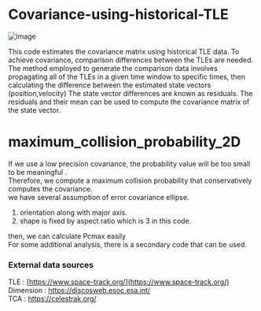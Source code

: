# Covariance-using-historical-TLE

![image](https://github.com/SpaceMapR-D/Covariance-using-historical-TLE/assets/121158156/169132e6-7454-4a91-9c73-d8126f2d6f0e)

This code estimates the covariance matrix using historical TLE data.
To achieve covariance, comparison differences between the TLEs are needed. 
The method employed to generate the comparison data involves propagating all of the TLEs in a given time window to specific times, then 
calculating the difference between the estimated state vectors (position,velocity)
The state vector differences are known as residuals.
The residuals and their mean can be used to compute the covariance matrix of the state vector. 


# maximum_collision_probability_2D

If we use a low precision covariance, the probability value will be too small to be meaningful . <br/>Therefore, we compute a maximum collision probability that conservatively computes the covariance.<br/>
we have several assumption of error covariance ellipse.<br/>
1. orientation along with major axis.<br/>
2. shape is fixed by aspect ratio which is 3 in this code.<br/>

then, we can calculate Pcmax easily<br/>
For some additional analysis, there is a secondary code that can be used.

### External data sources
TLE :  [https://www.space-track.org/](https://www.space-track.org/) <br/>
Dimension : https://discosweb.esoc.esa.int/ <br/>
TCA : https://celestrak.org/ <br/>
